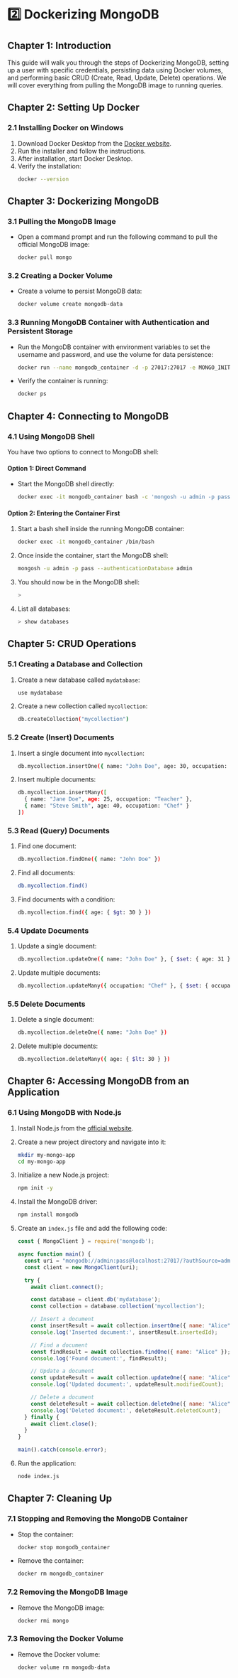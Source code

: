 # 2️⃣ Dockerizing MongoDB

## Chapter 1: Introduction
This guide will walk you through the steps of Dockerizing MongoDB, setting up a user with specific credentials, persisting data using Docker volumes, and performing basic CRUD (Create, Read, Update, Delete) operations. We will cover everything from pulling the MongoDB image to running queries.

## Chapter 2: Setting Up Docker
### 2.1 Installing Docker on Windows
1. Download Docker Desktop from the [Docker website](https://www.docker.com/products/docker-desktop).
2. Run the installer and follow the instructions.
3. After installation, start Docker Desktop.
4. Verify the installation:
   ```bash
   docker --version
   ```

## Chapter 3: Dockerizing MongoDB
### 3.1 Pulling the MongoDB Image
- Open a command prompt and run the following command to pull the official MongoDB image:
  ```bash
  docker pull mongo
  ```

### 3.2 Creating a Docker Volume
- Create a volume to persist MongoDB data:
  ```bash
  docker volume create mongodb-data
  ```

### 3.3 Running MongoDB Container with Authentication and Persistent Storage
- Run the MongoDB container with environment variables to set the username and password, and use the volume for data persistence:
  ```bash
  docker run --name mongodb_container -d -p 27017:27017 -e MONGO_INITDB_ROOT_USERNAME=admin -e MONGO_INITDB_ROOT_PASSWORD=pass -v mongodb-data:/data/db mongo
  ```

- Verify the container is running:
  ```bash
  docker ps
  ```

## Chapter 4: Connecting to MongoDB
### 4.1 Using MongoDB Shell
You have two options to connect to MongoDB shell:

#### Option 1: Direct Command
- Start the MongoDB shell directly:
  ```bash
  docker exec -it mongodb_container bash -c 'mongosh -u admin -p pass --authenticationDatabase admin'
  ```

#### Option 2: Entering the Container First
1. Start a bash shell inside the running MongoDB container:
   ```bash
   docker exec -it mongodb_container /bin/bash
   ```

2. Once inside the container, start the MongoDB shell:
   ```bash
   mongosh -u admin -p pass --authenticationDatabase admin
   ```

3. You should now be in the MongoDB shell:
   ```bash
   > 
   ```
4. List all databases:
   ```bash
   > show databases
   ```

## Chapter 5: CRUD Operations
### 5.1 Creating a Database and Collection
1. Create a new database called `mydatabase`:
   ```bash
   use mydatabase
   ```

2. Create a new collection called `mycollection`:
   ```bash
   db.createCollection("mycollection")
   ```

### 5.2 Create (Insert) Documents
1. Insert a single document into `mycollection`:
   ```bash
   db.mycollection.insertOne({ name: "John Doe", age: 30, occupation: "Engineer" })
   ```

2. Insert multiple documents:
   ```bash
   db.mycollection.insertMany([
     { name: "Jane Doe", age: 25, occupation: "Teacher" },
     { name: "Steve Smith", age: 40, occupation: "Chef" }
   ])
   ```

### 5.3 Read (Query) Documents
1. Find one document:
   ```bash
   db.mycollection.findOne({ name: "John Doe" })
   ```

2. Find all documents:
   ```bash
   db.mycollection.find()
   ```

3. Find documents with a condition:
   ```bash
   db.mycollection.find({ age: { $gt: 30 } })
   ```

### 5.4 Update Documents
1. Update a single document:
   ```bash
   db.mycollection.updateOne({ name: "John Doe" }, { $set: { age: 31 } })
   ```

2. Update multiple documents:
   ```bash
   db.mycollection.updateMany({ occupation: "Chef" }, { $set: { occupation: "Head Chef" } })
   ```

### 5.5 Delete Documents
1. Delete a single document:
   ```bash
   db.mycollection.deleteOne({ name: "John Doe" })
   ```

2. Delete multiple documents:
   ```bash
   db.mycollection.deleteMany({ age: { $lt: 30 } })
   ```

## Chapter 6: Accessing MongoDB from an Application
### 6.1 Using MongoDB with Node.js
1. Install Node.js from the [official website](https://nodejs.org/).

2. Create a new project directory and navigate into it:
   ```bash
   mkdir my-mongo-app
   cd my-mongo-app
   ```

3. Initialize a new Node.js project:
   ```bash
   npm init -y
   ```

4. Install the MongoDB driver:
   ```bash
   npm install mongodb
   ```

5. Create an `index.js` file and add the following code:
   ```javascript
   const { MongoClient } = require('mongodb');

   async function main() {
     const uri = "mongodb://admin:pass@localhost:27017/?authSource=admin";
     const client = new MongoClient(uri);

     try {
       await client.connect();

       const database = client.db('mydatabase');
       const collection = database.collection('mycollection');

       // Insert a document
       const insertResult = await collection.insertOne({ name: "Alice", age: 28, occupation: "Designer" });
       console.log('Inserted document:', insertResult.insertedId);

       // Find a document
       const findResult = await collection.findOne({ name: "Alice" });
       console.log('Found document:', findResult);

       // Update a document
       const updateResult = await collection.updateOne({ name: "Alice" }, { $set: { age: 29 } });
       console.log('Updated document:', updateResult.modifiedCount);

       // Delete a document
       const deleteResult = await collection.deleteOne({ name: "Alice" });
       console.log('Deleted document:', deleteResult.deletedCount);
     } finally {
       await client.close();
     }
   }

   main().catch(console.error);
   ```

6. Run the application:
   ```bash
   node index.js
   ```

## Chapter 7: Cleaning Up
### 7.1 Stopping and Removing the MongoDB Container
- Stop the container:
  ```bash
  docker stop mongodb_container
  ```

- Remove the container:
  ```bash
  docker rm mongodb_container
  ```

### 7.2 Removing the MongoDB Image
- Remove the MongoDB image:
  ```bash
  docker rmi mongo
  ```

### 7.3 Removing the Docker Volume
- Remove the Docker volume:
  ```bash
  docker volume rm mongodb-data
  ```

